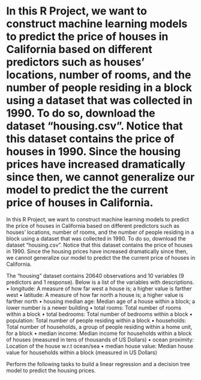# In this R Project, we want to construct machine learning models to predict the price of houses in California based on different predictors such as houses’ locations, number of rooms, and the number of people residing in a block using a dataset that was collected in 1990. To do so, download the dataset “housing.csv”. Notice that this dataset contains the price of houses in 1990. Since the housing prices have increased dramatically since then, we cannot generalize our model to predict the the current price of houses in California.

In this R Project, we want to construct machine learning models to predict the price of houses in California based on different predictors such as houses’ locations, number of rooms, and the number of people residing in a block using a dataset that was collected in 1990. To do so, download the dataset “housing.csv”. Notice that this dataset contains the price of houses in 1990. Since the housing prices have increased dramatically since then, we cannot generalize our model to predict the the current price of houses in California.

The “housing” dataset contains 20640 observations and 10 variables (9 predictors and 1 response). Below is a list of the variables with descriptions.
• longitude: A measure of how far west a house is; a higher value is farther west
• latitude: A measure of how far north a house is; a higher value is farther north
• housing median age: Median age of a house within a block; a lower number is a newer building
• total rooms: Total number of rooms within a block
• total bedrooms: Total number of bedrooms within a block
• population: Total number of people residing within a block
• households: Total number of households, a group of people residing within a home unit, for a block
• median income: Median income for households within a block of houses (measured in tens of thousands of US Dollars)
• ocean proximity: Location of the house w.r.t ocean/sea
• median house value: Median house value for households within a block (measured in US Dollars) 

Perform the following tasks to build a linear regression and a decision tree model to predict the housing prices.
